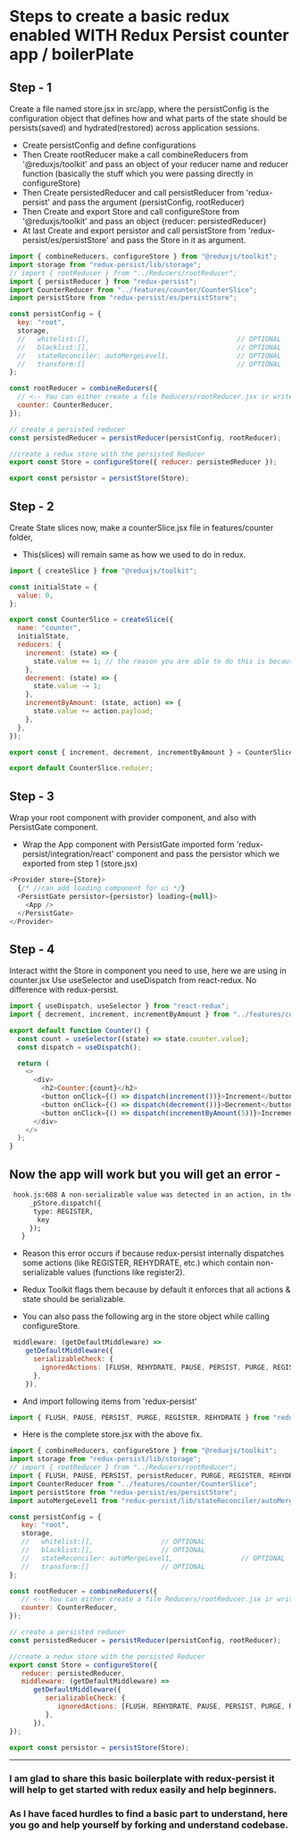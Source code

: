 # Steps to create a basic redux enabled WITH Redux Persist counter app / boilerPlate

## Step - 1

Create a file named store.jsx in src/app, where the persistConfig is the configuration object that defines how and what parts of the state should be persists(saved) and hydrated(restored) across application sessions.

- Create persistConfig and define configurations
- Then Create rootReducer make a call combineReducers from '@reduxjs/toolkit' and pass an object of your reducer name and reducer function (basically the stuff which you were passing directly in configureStore)
- Then Create persistedReducer and call persistReducer from 'redux-persist' and pass the argument (persistConfig, rootReducer)
- Then Create and export Store and call configureStore from '@reduxjs/toolkit' and pass an object {reducer: persistedReducer}
- At last Create and export persistor and call persistStore from 'redux-persist/es/persistStore' and pass the Store in it as argument.

```js
import { combineReducers, configureStore } from "@reduxjs/toolkit";
import storage from "redux-persist/lib/storage";
// import { rootReducer } from "../Reducers/rootReducer";
import { persistReducer } from "redux-persist";
import CounterReducer from "../features/counter/CounterSlice";
import persistStore from "redux-persist/es/persistStore";

const persistConfig = {
  key: "root",
  storage,
  //   whitelist:[],                                     // OPTIONAL
  //   blacklist:[],                                     // OPTIONAL
  //   stateReconciler: autoMergeLevel1,                 // OPTIONAL
  //   transform:[]                                      // OPTIONAL
};

const rootReducer = combineReducers({
  // <-- You can either create a file Reducers/rootReducer.jsx ir write it here.
  counter: CounterReducer,
});

// create a persisted reducer
const persistedReducer = persistReducer(persistConfig, rootReducer);

//create a redux store with the persisted Reducer
export const Store = configureStore({ reducer: persistedReducer });

export const persistor = persistStore(Store);
```

## Step - 2

Create State slices now, make a counterSlice.jsx file in features/counter folder,

- This(slices) will remain same as how we used to do in redux.

```js
import { createSlice } from "@reduxjs/toolkit";

const initialState = {
  value: 0,
};

export const CounterSlice = createSlice({
  name: "counter",
  initialState,
  reducers: {
    increment: (state) => {
      state.value += 1; // the reason you are able to do this is because of the immer(lib) is working underthehood (otherwise you cant set the state value/cant change the state value directly)
    },
    decrement: (state) => {
      state.value -= 1;
    },
    incrementByAmount: (state, action) => {
      state.value += action.payload;
    },
  },
});

export const { increment, decrement, incrementByAmount } = CounterSlice.actions;

export default CounterSlice.reducer;
```

## Step - 3

Wrap your root component with provider component, and also with PersistGate component.

- Wrap the App component with PersistGate imported form 'redux-persist/integration/react' component and pass the persistor which we exported from step 1 (store.jsx)

```js
<Provider store={Store}>
  {/* //can add loading component for ui */}
  <PersistGate persistor={persistor} loading={null}>
    <App />
  </PersistGate>
</Provider>
```

## Step - 4

Interact witht the Store in component you need to use, here we are using in counter.jsx
Use useSelector and useDispatch from react-redux. No difference with redux-persist.

```js
import { useDispatch, useSelector } from "react-redux";
import { decrement, increment, incrementByAmount } from "../features/counter/CounterSlice";

export default function Counter() {
  const count = useSelector((state) => state.counter.value);
  const dispatch = useDispatch();

  return (
    <>
      <div>
        <h2>Counter:{count}</h2>
        <button onClick={() => dispatch(increment())}>Increment</button>
        <button onClick={() => dispatch(decrement())}>Decrement</button>
        <button onClick={() => dispatch(incrementByAmount(5))}>Increment by 5</button>
      </div>
    </>
  );
}
```

## Now the app will work but you will get an error - 
```txt
 hook.js:608 A non-serializable value was detected in an action, in the path: `register`. Value: ƒ register2(key) {
     _pStore.dispatch({
      type: REGISTER,
       key
     });
   } 
```
- Reason this error occurs if because redux-persist internally dispatches some actions (like REGISTER, REHYDRATE, etc.) which contain non-serializable values (functions like register2). 
- Redux Toolkit flags them because by default it enforces that all actions & state should be serializable.

- You can also pass the following arg in the store object while calling configureStore.

```js
 middleware: (getDefaultMiddleware) =>
    getDefaultMiddleware({
      serializableCheck: {
        ignoredActions: [FLUSH, REHYDRATE, PAUSE, PERSIST, PURGE, REGISTER],
      },
    }),
```
- And import following items from 'redux-persist'
```js
import { FLUSH, PAUSE, PERSIST, PURGE, REGISTER, REHYDRATE } from "redux-persist";
```

- Here is the complete store.jsx with the above fix.
```js
import { combineReducers, configureStore } from "@reduxjs/toolkit";
import storage from "redux-persist/lib/storage";
// import { rootReducer } from "../Reducers/rootReducer";
import { FLUSH, PAUSE, PERSIST, persistReducer, PURGE, REGISTER, REHYDRATE } from "redux-persist";
import CounterReducer from "../features/counter/CounterSlice";
import persistStore from "redux-persist/es/persistStore";
import autoMergeLevel1 from "redux-persist/lib/stateReconciler/autoMergeLevel1";

const persistConfig = {
   key: "root",
   storage,
   //   whitelist:[],                 // OPTIONAL
   //   blacklist:[],                 // OPTIONAL
   //   stateReconciler: autoMergeLevel1,                 // OPTIONAL
   //   transform:[]                  // OPTIONAL
};

const rootReducer = combineReducers({
   // <-- You can either create a file Reducers/rootReducer.jsx ir write it here.
   counter: CounterReducer,
});

// create a persisted reducer
const persistedReducer = persistReducer(persistConfig, rootReducer);

//create a redux store with the persisted Reducer
export const Store = configureStore({
   reducer: persistedReducer,
   middleware: (getDefaultMiddleware) =>
      getDefaultMiddleware({
         serializableCheck: {
            ignoredActions: [FLUSH, REHYDRATE, PAUSE, PERSIST, PURGE, REGISTER],
         },
      }),
});

export const persistor = persistStore(Store);
```


--------------------------------------------------------------------------------------------------

### I am glad to share this basic boilerplate with redux-persist it will help to get started with redux easily and help beginners.
### As I have faced hurdles to find a basic part to understand, here you go and help yourself by forking and understand codebase.